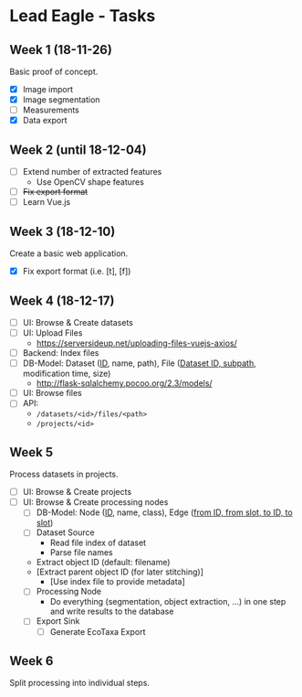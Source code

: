 # Lead Eagle - Tasks

## Week 1 (18-11-26)

Basic proof of concept.

- [x] Image import 
- [x] Image segmentation
- [ ] Measurements
- [x] Data export

## Week 2 (until 18-12-04)

- [ ] Extend number of extracted features
  - Use OpenCV shape features
- [ ] ~~Fix export format~~
- [ ] Learn Vue.js

## Week 3 (18-12-10)

Create a basic web application.

- [x] Fix export format (i.e. [t], [f])

## Week 4 (18-12-17)
- [ ] UI: Browse & Create datasets
- [ ] UI: Upload Files
  - https://serversideup.net/uploading-files-vuejs-axios/
- [ ] Backend: Index files
- [ ] DB-Model: Dataset (<u>ID</u>, name, path), File (<u>Dataset ID, subpath</u>, modification time, size)
  - http://flask-sqlalchemy.pocoo.org/2.3/models/
- [ ] UI: Browse files
- [ ] API:
  - `/datasets/<id>/files/<path>`
  - `/projects/<id>`

## Week 5
Process datasets in projects.

- [ ] UI: Browse & Create projects
- [ ] UI: Browse & Create processing nodes
  - [ ] DB-Model: Node (<u>ID</u>, name, class), Edge (<u>from ID, from slot, to ID, to slot</u>)
  - [ ] Dataset Source
    - Read file index of dataset
    - Parse file names
  - Extract object ID (default: filename)
  - [Extract parent object ID (for later stitching)]
    - [Use index file to provide metadata]
  - [ ] Processing Node
    - Do everything (segmentation, object extraction, ...) in one step and write results to the database
  - [ ] Export Sink
    - [ ] Generate EcoTaxa Export

## Week 6

Split processing into individual steps.